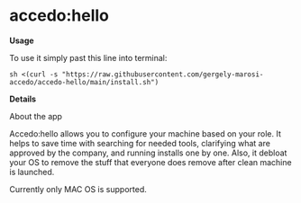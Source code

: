 # accedo:hello

**Usage**

To use it simply past this line into terminal:


    sh <(curl -s "https://raw.githubusercontent.com/gergely-marosi-accedo/accedo-hello/main/install.sh")

**Details**

About the app 

Accedo:hello allows you to configure your machine based on your role. It helps to save time with searching for needed tools, clarifying what are approved by the company, and running installs one by one. Also, it debloat your OS to remove the stuff that everyone does remove after clean machine is launched. 

Currently only MAC OS is supported. 

